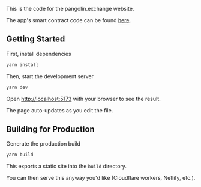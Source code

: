 This is the code for the pangolin.exchange website.

The app's smart contract code can be found [here](http://github.com/pangolindex/exchange-contracts).

## Getting Started

First, install dependencies

```bash
yarn install
```

Then, start the development server

```bash
yarn dev
```

Open [http://localhost:5173](http://localhost:5173) with your browser to see the result.

The page auto-updates as you edit the file.

## Building for Production

Generate the production build

```bash
yarn build
```

This exports a static site into the `build` directory.

You can then serve this anyway you'd like (Cloudflare workers, Netlify, etc.).
